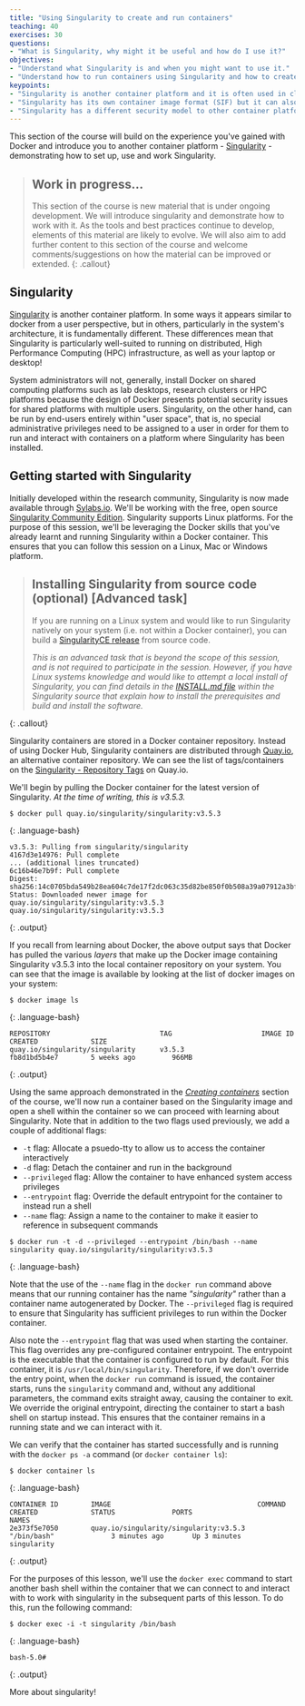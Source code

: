 ```yaml
---
title: "Using Singularity to create and run containers"
teaching: 40
exercises: 30
questions:
- "What is Singularity, why might it be useful and how do I use it?"
objectives:
- "Understand what Singularity is and when you might want to use it."
- "Understand how to run containers using Singularity and how to create them."
keypoints:
- "Singularity is another container platform and it is often used in cluster/HPC/research environments."
- "Singularity has its own container image format (SIF) but it can also run containers directly from Docker Hub."
- "Singularity has a different security model to other container platforms, one of the key reasons that it is well suited to HPC and cluster environments."
---
```


This section of the course will build on the experience you've gained with Docker and introduce you to another container platform - [Singularity](https://sylabs.io/singularity/) - demonstrating how to set up, use and work Singularity.

> ## Work in progress...
> This section of the course is new material that is under ongoing development. We will introduce singularity and demonstrate how to work with it. As the tools and best practices continue to develop, elements of this material are likely to evolve. We will also aim to add further content to this section of the course and welcome comments/suggestions on how the material can be improved or extended.
{: .callout}

## Singularity

[Singularity](https://sylabs.io/singularity/) is another container platform. In some ways it appears similar to docker from a user perspective, but in others, particularly in the system's architecture, it is fundamentally different. These differences mean that Singularity is particularly well-suited to running on distributed, High Performance Computing (HPC) infrastructure, as well as your laptop or desktop! 

System administrators will not, generally, install Docker on shared computing platforms such as lab desktops, research clusters or HPC platforms because the design of Docker presents potential security issues for shared platforms with multiple users. Singularity, on the other hand, can be run by end-users entirely within "user space", that is, no special administrative privileges need to be assigned to a user in order for them to run and interact with containers on a platform where Singularity has been installed.

## Getting started with Singularity

Initially developed within the research community, Singularity is now made available through [Sylabs.io](https://sylabs.io/). We'll be working with the free, open source [Singularity Community Edition](https://sylabs.io/singularity/). Singularity supports Linux platforms. For the purpose of this session, we'll be leveraging the Docker skills that you've already learnt and running Singularity within a Docker container. This ensures that you can follow this session on a Linux, Mac or Windows platform.


> ## Installing Singularity from source code (optional) \[Advanced task\]
>
> If you are running on a Linux system and would like to run Singularity natively on your system (i.e. not within a Docker container), you can build a [SingularityCE release](https://www.github.com/sylabs/singularity/releases) from source code.
>
> _This is an advanced task that is beyond the scope of this session, and is not required to participate in the session._
> _However, if you have Linux systems knowledge and would like to attempt a local install of Singularity, you can find details in the [INSTALL.md file](https://github.com/sylabs/singularity/blob/master/INSTALL.md) within the Singularity source that explain how to install the prerequisites and build and install the software._
> 
{: .callout}

Singularity containers are stored in a Docker container repository. Instead of using Docker Hub, Singularity containers are distributed through [Quay.io](https://quay.io), an alternative container repository. We can see the list of tags/containers on the [Singularity - Repository Tags](https://quay.io/repository/singularity/singularity?tab=tags) on Quay.io.

We'll begin by pulling the Docker container for the latest version of Singularity. _At the time of writing, this is v3.5.3._

~~~
$ docker pull quay.io/singularity/singularity:v3.5.3
~~~
{: .language-bash}

~~~
v3.5.3: Pulling from singularity/singularity
4167d3e14976: Pull complete 
... (additional lines truncated)
6c16b46e7b9f: Pull complete 
Digest: sha256:14c0705bda549b28ea604c7de17f2dc063c35d82be850f0b508a39a07912a3bf
Status: Downloaded newer image for quay.io/singularity/singularity:v3.5.3
quay.io/singularity/singularity:v3.5.3
~~~
{: .output}

If you recall from learning about Docker, the above output says that Docker has pulled the various _layers_ that make up the Docker image containing Singularity v3.5.3 into the local container repository on your system. You can see that the image is available by looking at the list of docker images on your system:

~~~
$ docker image ls
~~~
{: .language-bash}
~~~
REPOSITORY                           TAG                      IMAGE ID            CREATED             SIZE
quay.io/singularity/singularity      v3.5.3                   fb8d1bd5b4e7        5 weeks ago         966MB
~~~
{: .output}

Using the same approach demonstrated in the _[Creating containers](/03-creating-containers/index.html)_ section of the course, we'll now run a container based on the Singularity image and open a shell within the container so we can proceed with learning about Singularity. Note that in addition to the two flags used previously, we add a couple of additional flags:

   - `-t` flag:           Allocate a psuedo-tty to allow us to access the container interactively
   - `-d` flag:           Detach the container and run in the background
   - `--privileged` flag: Allow the container to have enhanced system access privileges
   - `--entrypoint` flag: Override the default entrypoint for the container to instead run a shell
   - `--name` flag:       Assign a name to the container to make it easier to reference in subsequent commands

~~~
$ docker run -t -d --privileged --entrypoint /bin/bash --name singularity quay.io/singularity/singularity:v3.5.3
~~~
{: .language-bash}

Note that the use of the `--name` flag in the `docker run` command above means that our running container has the name _"singularity"_ rather than a container name autogenerated by Docker. The `--privileged` flag is required to ensure that Singularity has sufficient privileges to run within the Docker container.

Also note the `--entrypoint` flag that was used when starting the container. This flag overrides any pre-configured container entrypoint. The entrypoint is the executable that the container is configured to run by default. For this container, it is `/usr/local/bin/singularity`. Therefore, if we don't override the entry point, when the `docker run` command is issued, the container starts, runs the `singularity` command and, without any additional parameters, the command exits straight away, causing the container to exit. We override the original entrypoint, directing the container to start a bash shell on startup instead. This ensures that the container remains in a running state and we can interact with it.

We can verify that the container has started successfully and is running with the `docker ps -a` command (or `docker container ls`):

~~~
$ docker container ls
~~~
{: .language-bash}
~~~
CONTAINER ID        IMAGE                                    COMMAND                  CREATED             STATUS              PORTS                                                                                 NAMES
2e373f5e7050        quay.io/singularity/singularity:v3.5.3   "/bin/bash"              3 minutes ago       Up 3 minutes                                                                                              singularity
~~~
{: .output}

For the purposes of this lesson, we'll use the `docker exec` command to start another bash shell within the container that we can connect to and interact with to work with singularity in the subsequent parts of this lesson. To do this, run the following command:

~~~
$ docker exec -i -t singularity /bin/bash
~~~
{: .language-bash}
~~~
bash-5.0# 
~~~
{: .output}


More about singularity!

